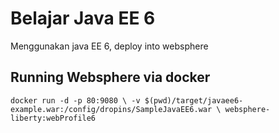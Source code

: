 # Belajar Java EE 6

Menggunakan java EE 6, deploy into websphere

## Running Websphere via docker

`docker run -d -p 80:9080 \
  -v $(pwd)/target/javaee6-example.war:/config/dropins/SampleJavaEE6.war \
  websphere-liberty:webProfile6`